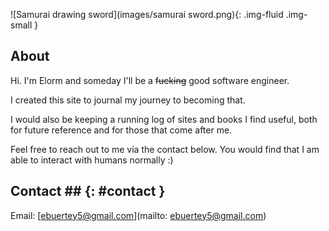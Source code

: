 ![Samurai drawing sword](images/samurai sword.png){: .img-fluid .img-small }

## About
Hi. I'm Elorm and someday I'll be a <strike>fucking</strike> good software engineer.

I created this site to journal my journey to becoming that.

I would also be keeping a running log of sites and books I find useful, both for future reference and for those that come after me.

Feel free to reach out to me via the contact below. You would find that I am able to interact with humans normally :)

## Contact ## {: #contact }
Email: [ebuertey5@gmail.com](mailto: ebuertey5@gmail.com)

